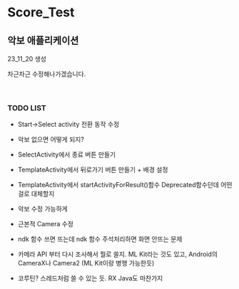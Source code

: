 # Score_Test
## 악보 애플리케이션
23_11_20 생성

차근차근 수정해나가겠습니다.
<br/><br/><br/>

### TODO LIST
- Start->Select activity 전환 동작 수정
- 악보 없으면 어떻게 되지?
- SelectActivity에서 종료 버튼 만들기

- TemplateActivity에서 뒤로가기 버튼 만들기 + 배경 설정
- TemplateActivity에서 startActivityForResult()함수 Deprecated함수던데 어떤걸로 대체할지
- 악보 수정 가능하게
- 근본적 Camera 수정
- ndk 함수 쓰면 뜨는데 ndk 함수 주석처리하면 화면 안뜨는 문제
- 카메라 API 부터 다시 조사해서 뭘로 쓸지.
ML Kit라는 것도 있고, Android의 CameraX나 Camera2 (ML Kit이랑 병행 가능한듯)
- 코루틴?  스레드처럼 쓸 수 있는 듯. RX Java도 마찬가지
